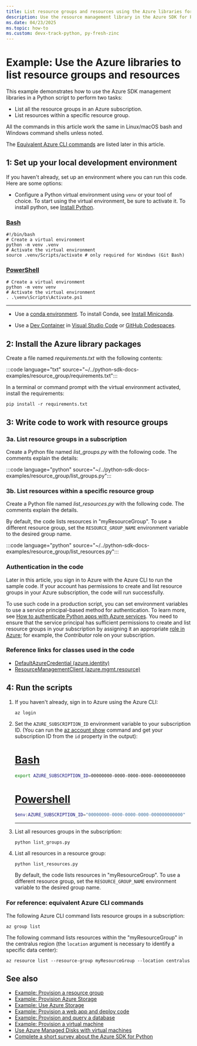 ```yaml
---
title: List resource groups and resources using the Azure libraries for Python
description: Use the resource management library in the Azure SDK for Python to list resource groups and resources in a group.
ms.date: 04/23/2025
ms.topic: how-to
ms.custom: devx-track-python, py-fresh-zinc
---
```


# Example: Use the Azure libraries to list resource groups and resources

This example demonstrates how to use the Azure SDK management libraries in a Python script to perform two tasks:

- List all the resource groups in an Azure subscription.
- List resources within a specific resource group.

All the commands in this article work the same in Linux/macOS bash and Windows command shells unless noted.

The [Equivalent Azure CLI commands](#for-reference-equivalent-azure-cli-commands) are listed later in this article.

## 1: Set up your local development environment

If you haven't already, set up an environment where you can run this code. Here are some options:

* Configure a Python virtual environment using `venv` or your tool of choice. To start using the virtual environment, be sure to activate it. To install python, see [Install Python](https://www.python.org/downloads/).

### [Bash](#tab/bash)

```azurecli-interactive
#!/bin/bash
# Create a virtual environment
python -m venv .venv
# Activate the virtual environment
source .venv/Scripts/activate # only required for Windows (Git Bash)
```

### [PowerShell](#tab/powershell)

```powershell-interactive
# Create a virtual environment
python -m venv venv
# Activate the virtual environment
. .\venv\Scripts\Activate.ps1
```

---

* Use a [conda environment](https://conda.io/projects/conda/en/latest/user-guide/tasks/manage-environments.html). To install Conda, see [Install Miniconda](https://docs.conda.io/en/latest/miniconda.html).

* Use a [Dev Container](https://containers.dev/) in [Visual Studio Code](https://marketplace.visualstudio.com/items?itemName=ms-vscode-remote.remote-containers) or [GitHub Codespaces](https://docs.github.com/en/codespaces/overview).

## 2: Install the Azure library packages

Create a file named *requirements.txt* with the following contents:

:::code language="txt" source="~/../python-sdk-docs-examples/resource_group/requirements.txt":::

In a terminal or command prompt with the virtual environment activated, install the requirements:

```console
pip install -r requirements.txt
```

## 3: Write code to work with resource groups

### 3a. List resource groups in a subscription

Create a Python file named *list_groups.py* with the following code. The comments explain the details:

:::code language="python" source="~/../python-sdk-docs-examples/resource_group/list_groups.py":::

### 3b. List resources within a specific resource group

Create a Python file named *list_resources.py* with the following code. The comments explain the details.

By default, the code lists resources in "myResourceGroup". To use a different resource group, set the `RESOURCE_GROUP_NAME` environment variable to the desired group name.

:::code language="python" source="~/../python-sdk-docs-examples/resource_group/list_resources.py":::

### Authentication in the code

Later in this article, you sign in to Azure with the Azure CLI to run the sample code. If your account has permissions to create and list resource groups in your Azure subscription, the code will run successfully.

To use such code in a production script, you can set environment variables to use a service principal-based method for authentication. To learn more, see [How to authenticate Python apps with Azure services](../authentication-overview.md). You need to ensure that the service principal has sufficient permissions to create and list resource groups in your subscription by assigning it an appropriate [role in Azure](/azure/role-based-access-control/overview); for example, the *Contributor* role on your subscription.

### Reference links for classes used in the code

- [DefaultAzureCredential (azure.identity)](/python/api/azure-identity/azure.identity.defaultazurecredential)
- [ResourceManagementClient (azure.mgmt.resource)](/python/api/azure-mgmt-resource/azure.mgmt.resource.resourcemanagementclient)

## 4: Run the scripts

1. If you haven't already, sign in to Azure using the Azure CLI:

    ```azurecli
    az login
    ```

1. Set the `AZURE_SUBSCRIPTION_ID` environment variable to your subscription ID. (You can run the [az account show](/cli/azure/account#az-account-show) command and get your subscription ID from the `id` property in the output):

    # [Bash](#tab/bash)

    ```bash
    export AZURE_SUBSCRIPTION_ID=00000000-0000-0000-0000-000000000000
    ```

    # [Powershell](#tab/powershell)

    ```powershell
    $env:AZURE_SUBSCRIPTION_ID="00000000-0000-0000-0000-000000000000"
    ```

    ---

1. List all resources groups in the subscription:

    ```console
    python list_groups.py
    ```

1. List all resources in a resource group:

    ```console
    python list_resources.py
    ```

    By default, the code lists resources in "myResourceGroup". To use a different resource group, set the `RESOURCE_GROUP_NAME` environment variable to the desired group name.

### For reference: equivalent Azure CLI commands

The following Azure CLI command lists resource groups in a subscription:

```azurecli
az group list
```

The following command lists resources within the "myResourceGroup" in the centralus region (the `location` argument is necessary to identify a specific data center):

```azurecli
az resource list --resource-group myResourceGroup --location centralus
```

## See also

- [Example: Provision a resource group](azure-sdk-example-resource-group.md)
- [Example: Provision Azure Storage](azure-sdk-example-storage.md)
- [Example: Use Azure Storage](azure-sdk-example-storage-use.md)
- [Example: Provision a web app and deploy code](azure-sdk-example-web-app.md)
- [Example: Provision and query a database](azure-sdk-example-database.md)
- [Example: Provision a virtual machine](azure-sdk-example-virtual-machines.md)
- [Use Azure Managed Disks with virtual machines](azure-sdk-samples-managed-disks.md)
- [Complete a short survey about the Azure SDK for Python](https://microsoft.qualtrics.com/jfe/form/SV_bNFX0HECjzPWMiG?Q_CHL=docs)
